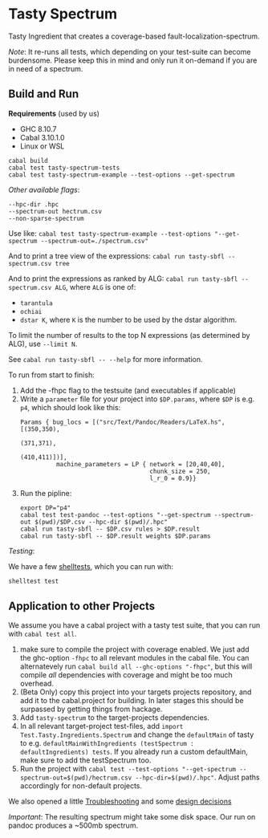 # Tasty Spectrum 

Tasty Ingredient that creates a coverage-based fault-localization-spectrum.

*Note*: It re-runs all tests, which depending on your test-suite can become burdensome. 
Please keep this in mind and only run it on-demand if you are in need of a spectrum.

## Build and Run 

**Requirements** (used by us)

- GHC  8.10.7
- Cabal 3.10.1.0
- Linux or WSL 

```
cabal build
cabal test tasty-spectrum-tests
cabal test tasty-spectrum-example --test-options --get-spectrum
```

*Other available flags*:

```
--hpc-dir .hpc
--spectrum-out hectrum.csv
--non-sparse-spectrum 
```

Use like: `cabal test tasty-spectrum-example --test-options "--get-spectrum --spectrum-out=./spectrum.csv"`

And to print a tree view of the expressions: `cabal run tasty-sbfl -- spectrum.csv tree`

And to print the expressions as ranked by ALG: `cabal run tasty-sbfl -- spectrum.csv ALG`,
where `ALG` is one of:
+ `tarantula`
+ `ochiai`
+ `dstar K`, where `K` is the number to be used by the dstar algorithm.

To limit the number of results to the top N expressions (as determined by ALG), use `--limit N`.

See `cabal run tasty-sbfl -- --help` for more information.


To run from start to finish:
1. Add the -fhpc flag to the testsuite (and executables if applicable)
2. Write a `parameter` file for your project into `$DP.params`,
   where `$DP` is e.g. `p4`, which should look like this:
    ```
    Params { bug_locs = [("src/Text/Pandoc/Readers/LaTeX.hs",[(350,350),
                                                              (371,371),
                                                              (410,411)])],
              machine_parameters = LP { network = [20,40,40],
                                        chunk_size = 250,
                                        l_r_0 = 0.9}}
    ```
3. Run the pipline:
    ```
    export DP="p4"
    cabal test test-pandoc --test-options "--get-spectrum --spectrum-out $(pwd)/$DP.csv --hpc-dir $(pwd)/.hpc"
    cabal run tasty-sbfl -- $DP.csv rules > $DP.result
    cabal run tasty-sbfl -- $DP.result weights $DP.params
    ```

*Testing*: 

We have a few [shelltests](https://github.com/simonmichael/shelltestrunner/tree/master), which you can run with:
```sh
shelltest test
```

## Application to other Projects

We assume you have a cabal project with a tasty test suite, that you can run with `cabal test all`.

1. make sure to compile the project with coverage enabled. We just add the ghc-option `-fhpc` to all relevant modules in the cabal file. You can alternatevely run `cabal build all --ghc-options "-fhpc"`, but this will compile *all* dependencies with coverage and might be too much overhead. 
2. (Beta Only) copy this project into your targets projects repository, and add it to the cabal.project for building. In later stages this should be surpassed by getting things from hackage. 
3. Add `tasty-spectrum` to the target-projects dependencies.
4. In all relevant target-project test-files, add `import Test.Tasty.Ingredients.Spectrum` and change the `defaultMain` of tasty to e.g. `defaultMainWithIngredients (testSpectrum : defaultIngredients) tests`. If you already run a custom defaultMain, make sure to add the testSpectrum too.
5. Run the project with `cabal test --test-options "--get-spectrum --spectrum-out=$(pwd)/hectrum.csv --hpc-dir=$(pwd)/.hpc"`. Adjust paths accordingly for non-default projects.

We also opened a little [Troubleshooting](./KNOWN_ISSUES.md) and some [design decisions](./DESIGN_NOTES.md)

*Important*: The resulting spectrum might take some disk space. Our run on pandoc produces a ~500mb spectrum. 
